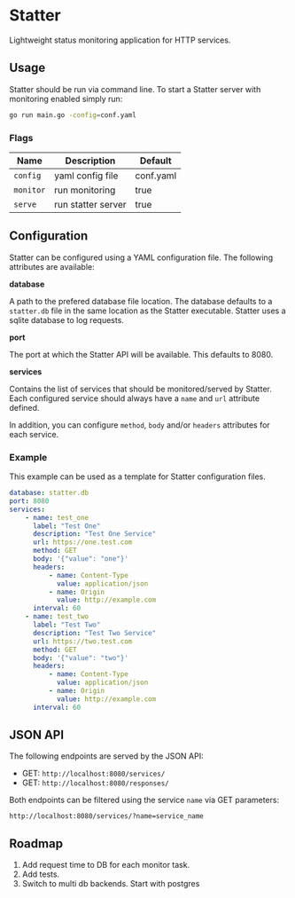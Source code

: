 # Statter

Lightweight status monitoring application for HTTP services.

## Usage

Statter should be run via command line. To start a Statter server with
monitoring enabled simply run:

```bash
go run main.go -config=conf.yaml
```

### Flags

Name | Description | Default
-----|-------------|--------
`config` | yaml config file | conf.yaml
`monitor` | run monitoring | true
`serve` | run statter server | true

## Configuration

Statter can be configured using a YAML configuration file. The following
attributes are available:

**database**

A path to the prefered database file location. The database defaults to a
`statter.db` file in the same location as the Statter executable. Statter
uses a sqlite database to log requests.

**port**

The port at which the Statter API will be available. This defaults to 8080.

**services**

Contains the list of services that should be monitored/served by Statter.
Each configured service should always have a `name` and `url` attribute defined.

In addition, you can configure `method`, `body` and/or `headers` attributes for
each service.

### Example

This example can be used as a template for Statter configuration files.

```yaml
database: statter.db
port: 8080
services:
    - name: test_one
      label: "Test One"
      description: "Test One Service"
      url: https://one.test.com
      method: GET
      body: '{"value": "one"}'
      headers:
          - name: Content-Type
            value: application/json
          - name: Origin
            value: http://example.com
      interval: 60
    - name: test_two
      label: "Test Two"
      description: "Test Two Service"
      url: https://two.test.com
      method: GET
      body: '{"value": "two"}'
      headers:
          - name: Content-Type
            value: application/json
          - name: Origin
            value: http://example.com
      interval: 60
```

## JSON API

The following endpoints are served by the JSON API:

* GET: `http://localhost:8080/services/`
* GET: `http://localhost:8080/responses/`

Both endpoints can be filtered using the service `name` via GET parameters:

`http://localhost:8080/services/?name=service_name`

## Roadmap

1. Add request time to DB for each monitor task.
2. Add tests.
3. Switch to multi db backends. Start with postgres
